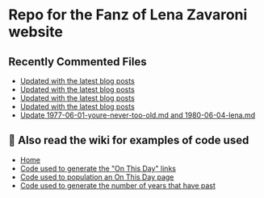# Repo for the Fanz of Lena Zavaroni website

## Recently Commented Files
<!-- BLOG-POST-LIST:START -->
- [Updated with the latest blog posts](https://github.com/FanzOfLenaZavaroni/fanzoflenazavaroni.github.io/commit/7a7c7c28634c8d0bd628bee1c23e506b6b4a8e83)
- [Updated with the latest blog posts](https://github.com/FanzOfLenaZavaroni/fanzoflenazavaroni.github.io/commit/d54953b112a63775530d20f8302bf3637131b130)
- [Updated with the latest blog posts](https://github.com/FanzOfLenaZavaroni/fanzoflenazavaroni.github.io/commit/e1a379052cbaab23c84cdcc354e9a49adb653473)
- [Updated with the latest blog posts](https://github.com/FanzOfLenaZavaroni/fanzoflenazavaroni.github.io/commit/c29df643669bad013a3a9d68603bd9b4aa1e7f78)
- [Update 1977-06-01-youre-never-too-old.md and 1980-06-04-lena.md](https://github.com/FanzOfLenaZavaroni/fanzoflenazavaroni.github.io/commit/17d2a8d524c531c70bf2eb0eec6e9ca0e48b1959)
<!-- BLOG-POST-LIST:END -->

## :notebook: Also read the wiki for examples of code used
* [Home](https://github.com/FanzOfLenaZavaroni/fanzoflenazavaroni.github.io/wiki)
* [Code used to generate the "On This Day" links](https://github.com/FanzOfLenaZavaroni/fanzoflenazavaroni.github.io/wiki/On-This-Day-Code)
* [Code used to population an On This Day page](https://github.com/FanzOfLenaZavaroni/fanzoflenazavaroni.github.io/wiki/Code-used-to-population-an-On-This-Day-page)
* [Code used to generate the number of years that have past](https://github.com/FanzOfLenaZavaroni/fanzoflenazavaroni.github.io/wiki/Number-of-years-gone-by-code)
